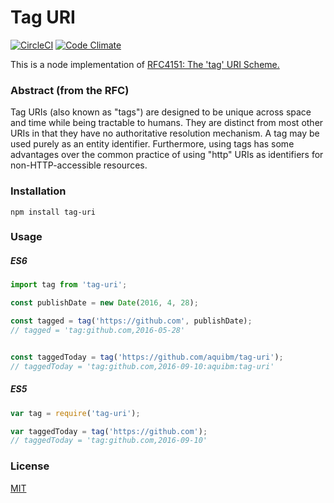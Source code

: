 # Tag URI

[![CircleCI](https://circleci.com/gh/aquibm/tag-uri.svg?style=svg)](https://circleci.com/gh/aquibm/tag-uri)
[![Code Climate](https://codeclimate.com/github/aquibm/tag-uri/badges/gpa.svg)](https://codeclimate.com/github/aquibm/tag-uri)

This is a node implementation of [RFC4151: The 'tag' URI Scheme.](https://www.ietf.org/rfc/rfc4151.txt)

### Abstract (from the RFC)
Tag URIs (also known as "tags") are designed to be unique across space and time while being tractable to humans.  They are distinct from most other URIs in that they have no authoritative resolution mechanism.  A tag may be used purely as an entity identifier. Furthermore, using tags has some advantages over the common practice of using "http" URIs as identifiers for non-HTTP-accessible resources.

### Installation
~~~
npm install tag-uri
~~~

### Usage
##### ES6
```javascript
import tag from 'tag-uri';

const publishDate = new Date(2016, 4, 28);

const tagged = tag('https://github.com', publishDate);
// tagged = 'tag:github.com,2016-05-28'


const taggedToday = tag('https://github.com/aquibm/tag-uri');
// taggedToday = 'tag:github.com,2016-09-10:aquibm:tag-uri'
```

##### ES5
```javascript
var tag = require('tag-uri');

var taggedToday = tag('https://github.com');
// taggedToday = 'tag:github.com,2016-09-10'
```

### License
[MIT](LICENSE)
